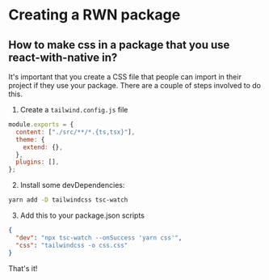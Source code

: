 # Creating a RWN package

## How to make css in a package that you use react-with-native in?

It's important that you create a CSS file that people can import in their project if they use your package. There are a couple of steps involved to do this.

1. Create a `tailwind.config.js` file

```js
module.exports = {
  content: ["./src/**/*.{ts,tsx}"],
  theme: {
    extend: {},
  },
  plugins: [],
};
```

2. Install some devDependencies:

```bash
yarn add -D tailwindcss tsc-watch
```

3. Add this to your package.json scripts

```json
{
  "dev": "npx tsc-watch --onSuccess 'yarn css'",
  "css": "tailwindcss -o css.css"
}
```

That's it!
